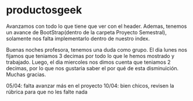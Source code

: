 # productosgeek

Avanzamos con todo lo que tiene que ver con el header. Ademas, tenemos un avance de BootStrap(dentro de la carpeta Proyecto Semestral), solamente nos falta implementarlo dentro de nuestro index.

Buenas noches profesora, tenemos una duda como grupo.
El dia lunes nos fijamos que teniamos 3 decimas por todo lo que le hemos mostrado y trabajado. Luego, el dia miercoles nos dimos cuenta que teniamos 2 decimas, por lo que nos gustaria saber el por qué de esta disminuición. Muchas gracias.


05/04: falta avanzar más en el proyecto
10/04: bien chicos, revisen la rúbrica para que no les falte nada
